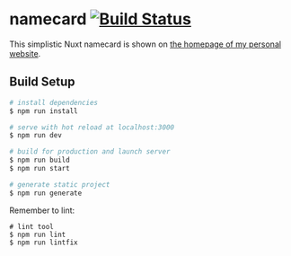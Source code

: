 # namecard [![Build Status](https://travis-ci.com/poyea/namecard.svg?branch=master)](https://travis-ci.com/poyea/namecard)

This simplistic Nuxt namecard is shown on [the homepage of my personal website](https://poyea.me/).

## Build Setup

``` bash
# install dependencies
$ npm run install

# serve with hot reload at localhost:3000
$ npm run dev

# build for production and launch server
$ npm run build
$ npm run start

# generate static project
$ npm run generate
```

Remember to lint:
```
# lint tool
$ npm run lint
$ npm run lintfix

```
